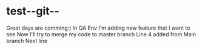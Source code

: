 # test--git--
Great days are comming:)
In QA Env I'm adding new feature that I want to see
Now I'll try to merge my code to master branch 
Line 4 added from Main branch
Next line
